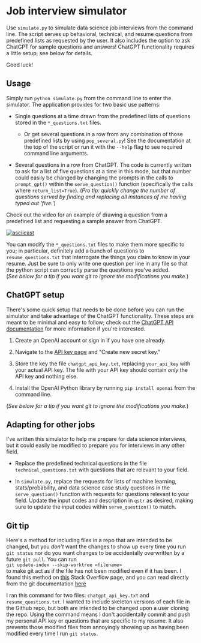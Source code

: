 # Job interview simulator

Use `simulate.py` to simulate data science job interviews from the command line.
The script serves up behavioral, technical, and resume questions from predefined lists
as requested by the user. It also includes the option to ask ChatGPT for sample
questions and answers! ChatGPT functionality requires a little setup; see below for details.

Good luck!

## Usage

Simply run `python simulate.py` from the command line to enter the simulator. The application provides for two basic use patterns:

- Single questions at a time drawn from the predefined lists of questions stored in the `*_questions.txt` files.  

    - Or get several questions in a row from any combination of those predefined lists by using `pop_several.py`! See the documentation at the top of the script or run it with the `--help` flag to see required command line arguments.

- Several questions in a row from ChatGPT. The code is currently written to ask for a list of five questions at a time in this mode, but that number could easily be changed by changing the prompts in the calls to `prompt_gpt()` within the `serve_question()` function (specifically the calls where `return_list=True`). (*Pro tip: quickly change the number of questions served by finding and replacing all instances of me having typed out 'five.'*)

Check out the video for an example of drawing a question from a predefined list and requesting a sample answer from ChatGPT. 

[![asciicast](https://asciinema.org/a/q62zMwWvFVcwFpK2VNX6jB39l.svg)](https://asciinema.org/a/q62zMwWvFVcwFpK2VNX6jB39l)

You can modify the `*_questions.txt` files to make them more specific to you; in particular, definitely add a bunch of questions to `resume_questions.txt` that interrogate the things you claim to know in your resume. Just be sure to only write one question per line in any file so that the python script can correctly parse the questions you've added.  
(*See below for a tip if you want git to ignore the modifications you make.*) 

## ChatGPT setup

There's some quick setup that needs to be done before you can run the simulator and take advantage of the ChatGPT functionality. These steps are meant to be minimal and easy to follow; check out the [ChatGPT API documentation](https://platform.openai.com/docs/quickstart?context=python) for more information if you're interested.

1. Create an OpenAI account or sign in if you have one already.

1. Navigate to the [API key page](https://platform.openai.com/account/api-keys) and "Create new secret key."

1. Store the key the file `chatgpt_api_key.txt`, replacing `your_api_key` with your actual API key. The file with your API key should contain *only* the API key and nothing else.

1. Install the OpenAI Python library by running `pip install openai` from the command line. 

(*See below for a tip if you want git to ignore the modifications you make.*) 

## Adapting for other jobs

I've written this simulator to help me prepare for data science interviews, but it could easily be modified to prepare you for interviews in any other field. 

- Replace the predefined technical questions in the file `technical_questions.txt` with questions that are relevant to your field.

- In `simulate.py`, replace the requests for lists of machine learning, stats/probability, and data science case study questions in the `serve_question()` function with requests for questions relevant to your field. Update the input codes and description in `qstr` as desired, making sure to update the input codes within `serve_question()` to match.

## Git tip

Here's a method for including files in a repo that are intended to be changed, but you *don't* want the changes to show up every time you run `git status` nor do you want changes to be accidentally overwritten by a future `git pull`. You can run  
`git update-index --skip-worktree <filename>`  
to make git act as if the file has not been modified even if it has been. I found this method on [this](https://stackoverflow.com/questions/13630849/git-difference-between-assume-unchanged-and-skip-worktree#) Stack Overflow page, and you can read directly from the git documentation [here](https://git-scm.com/docs/git-update-index#:~:text=skip%2Dworktree%20tells%20Git%20to,absence%20be%20recorded%20in%20commits.)

I ran this command for two files: `chatgpt_api_key.txt` and `resume_questions.txt`. I wanted to include skeleton versions of each file in the Github repo, but both are intended to be changed upon a user cloning the repo. Using the command means I don't accidentally commit and push my personal API key or questions that are specific to my resume. It also prevents those modified files from annoyingly showing up as having been modified every time I run `git status`.
